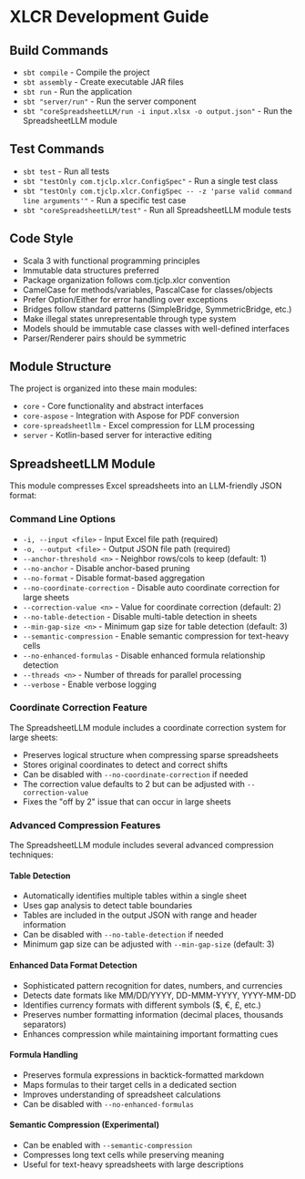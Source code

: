 # XLCR Development Guide

## Build Commands
- `sbt compile` - Compile the project
- `sbt assembly` - Create executable JAR files
- `sbt run` - Run the application
- `sbt "server/run"` - Run the server component
- `sbt "coreSpreadsheetLLM/run -i input.xlsx -o output.json"` - Run the SpreadsheetLLM module

## Test Commands
- `sbt test` - Run all tests
- `sbt "testOnly com.tjclp.xlcr.ConfigSpec"` - Run a single test class
- `sbt "testOnly com.tjclp.xlcr.ConfigSpec -- -z 'parse valid command line arguments'"` - Run a specific test case
- `sbt "coreSpreadsheetLLM/test"` - Run all SpreadsheetLLM module tests

## Code Style
- Scala 3 with functional programming principles
- Immutable data structures preferred
- Package organization follows com.tjclp.xlcr convention
- CamelCase for methods/variables, PascalCase for classes/objects
- Prefer Option/Either for error handling over exceptions
- Bridges follow standard patterns (SimpleBridge, SymmetricBridge, etc.)
- Make illegal states unrepresentable through type system
- Models should be immutable case classes with well-defined interfaces
- Parser/Renderer pairs should be symmetric

## Module Structure
The project is organized into these main modules:
- `core` - Core functionality and abstract interfaces
- `core-aspose` - Integration with Aspose for PDF conversion
- `core-spreadsheetllm` - Excel compression for LLM processing
- `server` - Kotlin-based server for interactive editing

## SpreadsheetLLM Module
This module compresses Excel spreadsheets into an LLM-friendly JSON format:

### Command Line Options
- `-i, --input <file>` - Input Excel file path (required)
- `-o, --output <file>` - Output JSON file path (required)
- `--anchor-threshold <n>` - Neighbor rows/cols to keep (default: 1)
- `--no-anchor` - Disable anchor-based pruning
- `--no-format` - Disable format-based aggregation
- `--no-coordinate-correction` - Disable auto coordinate correction for large sheets
- `--correction-value <n>` - Value for coordinate correction (default: 2)
- `--no-table-detection` - Disable multi-table detection in sheets
- `--min-gap-size <n>` - Minimum gap size for table detection (default: 3)
- `--semantic-compression` - Enable semantic compression for text-heavy cells
- `--no-enhanced-formulas` - Disable enhanced formula relationship detection
- `--threads <n>` - Number of threads for parallel processing
- `--verbose` - Enable verbose logging

### Coordinate Correction Feature
The SpreadsheetLLM module includes a coordinate correction system for large sheets:
- Preserves logical structure when compressing sparse spreadsheets
- Stores original coordinates to detect and correct shifts
- Can be disabled with `--no-coordinate-correction` if needed
- The correction value defaults to 2 but can be adjusted with `--correction-value`
- Fixes the "off by 2" issue that can occur in large sheets

### Advanced Compression Features
The SpreadsheetLLM module includes several advanced compression techniques:

#### Table Detection
- Automatically identifies multiple tables within a single sheet
- Uses gap analysis to detect table boundaries
- Tables are included in the output JSON with range and header information
- Can be disabled with `--no-table-detection` if needed
- Minimum gap size can be adjusted with `--min-gap-size` (default: 3)

#### Enhanced Data Format Detection
- Sophisticated pattern recognition for dates, numbers, and currencies
- Detects date formats like MM/DD/YYYY, DD-MMM-YYYY, YYYY-MM-DD
- Identifies currency formats with different symbols ($, €, £, etc.)
- Preserves number formatting information (decimal places, thousands separators)
- Enhances compression while maintaining important formatting cues

#### Formula Handling
- Preserves formula expressions in backtick-formatted markdown
- Maps formulas to their target cells in a dedicated section
- Improves understanding of spreadsheet calculations
- Can be disabled with `--no-enhanced-formulas`

#### Semantic Compression (Experimental)
- Can be enabled with `--semantic-compression`
- Compresses long text cells while preserving meaning
- Useful for text-heavy spreadsheets with large descriptions